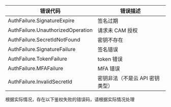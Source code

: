 |错误代码 | 错误描述   | 
| ------- | ------ | 
| AuthFailure.SignatureExpire   | 签名过期 | 
| AuthFailure.UnauthorizedOperation  | 请求未 CAM 授权 | 
| AuthFailure.SecretIdNotFound  |密钥不存在  | 
| AuthFailure.SignatureFailure   | 签名错误 |
| AuthFailure.TokenFailure | token 错误 | 
|  AuthFailure.MFAFailure | MFA 错误 |
| AuthFailure.InvalidSecretId  | 密钥非法（不是云 API 密钥类型）    | 
根据实际情况，存在以下鉴权失败的错误码，请根据实际情况处理








